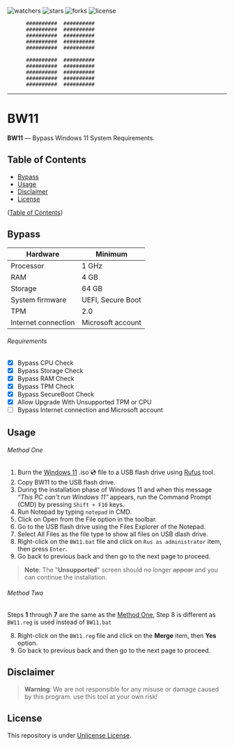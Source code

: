 ![watchers](https://custom-icon-badges.demolab.com/github/watchers/haithamaouati/BW11?logo=eye)
![stars](https://custom-icon-badges.demolab.com/github/stars/haithamaouati/BW11?logo=star)
![forks](https://custom-icon-badges.demolab.com/github/forks/haithamaouati/BW11?logo=repo-forked)
![license](https://custom-icon-badges.demolab.com/github/license/haithamaouati/BW11?logo=law)

```
      ##########  ##########
      ##########  ##########
      ##########  ##########
      ##########  ##########
      ##########  ##########

      ##########  ##########
      ##########  ##########
      ##########  ##########
      ##########  ##########
      ##########  ##########
```

___

# BW11
**BW11** — Bypass Windows 11 System Requirements.

## Table of Contents
- [Bypass](#bypass)
- [Usage](#usage)
- [Disclaimer](#disclaimer)
- [License](#license)

([Table of Contents](#table-of-contents))

## Bypass
Hardware | Minimum
--- | ---
Processor | 1 GHz
RAM | 4 GB
Storage | 64 GB
System firmware | UEFI, Secure Boot
TPM | 2.0
Internet connection| Microsoft account

###### Requirements
- [x] Bypass CPU Check
- [x] Bypass Storage Check
- [x] Bypass RAM Check
- [x] Bypass TPM Check
- [x] Bypass SecureBoot Check
- [x] Allow Upgrade With Unsupported TPM or CPU
- [ ] Bypass Internet connection and Microsoft account

## Usage
###### Method One
1. Burn the [Windows 11]() .iso :cd: file to a USB flash drive using [Rufus]() tool.
2. Copy BW11 to the USB flash drive.
3. During the installation phase of Windows 11 and when this message _“This PC can't run Windows 11”_ appears, run the Command Prompt (CMD) by pressing `Shift + F10` keys.
4. Run Notepad by typing `notepad` in CMD.
5. Click on Open from the File option in the toolbar.
6. Go to the USB flash drive using the Files Explorer of the Notepad.
7. Select All Files as the file type to show all files on USB dlash drive.
8. Right-click on the `BW11.bat` file and click on `Rus as administrator` item, then press `Enter`.
9. Go back to previous back and then go to the next page to proceed.

> **Note**:
> The "**Unsupported**" screen should no longer ~~appear~~ and you can continue the installation.

###### Method Two
Steps **1** through **7** are the same as the [Method One](#method-one), Step 8 is different as `BW11.reg` is used instead of `BW11.bat`

8. Right-click on the `BW11.reg` file and click on the **Merge** item, then **Yes** option.
9. Go back to previous back and then go to the next page to proceed.

## Disclaimer
> **Warning**:
> We are not responsible for any misuse or damage caused by this program. use this tool at your own risk!

## License
This repository is under [Unlicense License](https://github.com/haithamaouati/BW11/blob/main/LICENSE).
